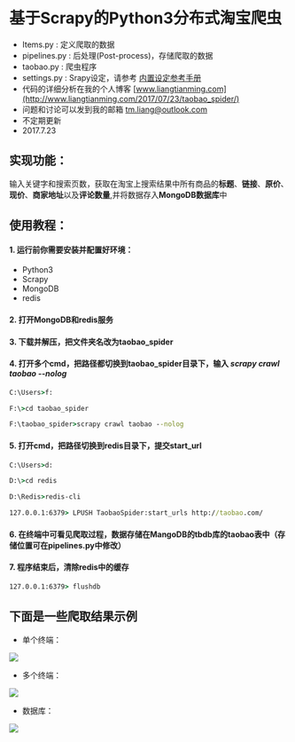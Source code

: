 # 基于Scrapy的Python3分布式淘宝爬虫
* Items.py : 定义爬取的数据
* pipelines.py : 后处理(Post-process)，存储爬取的数据
* taobao.py : 爬虫程序
* settings.py : Srapy设定，请参考 [内置设定参考手册 ](https://scrapy-chs.readthedocs.io/zh_CN/latest/topics/settings.html#topics-settings-ref)
* 代码的详细分析在我的个人博客 [www.liangtianming.com](http://www.liangtianming.com/2017/07/23/taobao_spider/)
* 问题和讨论可以发到我的邮箱 tm.liang@outlook.com
* 不定期更新
* 2017.7.23

## 实现功能：

输入关键字和搜索页数，获取在淘宝上搜索结果中所有商品的**标题**、**链接**、**原价**、**现价**、**商家地址**以及**评论数量**,并将数据存入**MongoDB数据库**中

##  使用教程：
#### 1. 运行前你需要安装并配置好环境：
* Python3
* Scrapy
* MongoDB
* redis
#### 2. 打开MongoDB和redis服务
#### 3. 下载并解压，把文件夹名改为taobao_spider
#### 4. 打开多个cmd，把路径都切换到taobao_spider目录下，输入 *scrapy crawl taobao --nolog*
```cmd
C:\Users>f:

F:\>cd taobao_spider

F:\taobao_spider>scrapy crawl taobao --nolog
```
#### 5. 打开cmd，把路径切换到redis目录下，提交start_url
```cmd
C:\Users>d:

D:\>cd redis

D:\Redis>redis-cli

127.0.0.1:6379> LPUSH TaobaoSpider:start_urls http://taobao.com/
```
#### 6. 在终端中可看见爬取过程，数据存储在MangoDB的tbdb库的taobao表中（存储位置可在pipelines.py中修改）

#### 7. 程序结束后，清除redis中的缓存
```cmd
127.0.0.1:6379> flushdb
```

## 下面是一些爬取结果示例
* 单个终端：

![](https://github.com/Leotemp/mymarkdownphoto/raw/master/taobao_img/f.png)

* 多个终端：

![](https://github.com/Leotemp/mymarkdownphoto/raw/master/taobao_img/h.png)

* 数据库：

![](https://github.com/Leotemp/mymarkdownphoto/raw/master/taobao_img/e.png)
